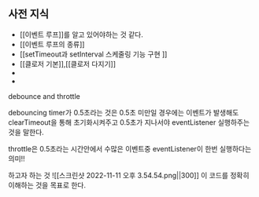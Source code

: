 ## 사전 지식 
- [[이벤트 루프]]를 알고 있어야하는 것 같다.
- [[이벤트 루프의 종류]]
- [[setTimeout과 setInterval 스케줄링 기능 구현 ]]
- [[클로저 기본]],[[클로저 다지기]]
- 
- 


debounce and throttle

debouncing timer가 0.5초라는 것은 0.5초 미만일 경우에는 이벤트가 발생해도 clearTimeout을 통해 초기화시켜주고 0.5초가 지나서야 eventListener 실행하주는 것을 말한다. 

throttle은 0.5초라는 시간안에서 수많은 이벤트중 eventListener이 한번 실행하다는 의미!! 



하고자 하는 것 
![[스크린샷 2022-11-11 오후 3.54.54.png||300]]
이 코드를 정확히 이해하는 것을 목표로 한다. 